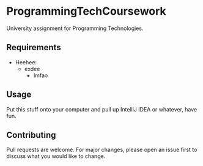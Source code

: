 # ProgrammingTechCoursework
University assignment for Programming Technologies.

## Requirements
* Heehee:
  - exdee
    - lmfao

## Usage

Put this stuff onto your computer and pull up IntelliJ IDEA or whatever, have fun.

## Contributing

Pull requests are welcome. For major changes, please open an issue first
to discuss what you would like to change.
